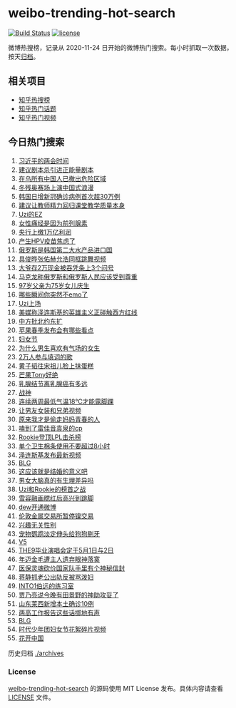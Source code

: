 # weibo-trending-hot-search

[![Build Status](https://github.com/justjavac/weibo-trending-hot-search/workflows/ci/badge.svg?branch=master)](https://github.com/justjavac/weibo-trending-hot-search/actions)
[![license](https://img.shields.io/github/license/justjavac/weibo-trending-hot-search)](https://github.com/justjavac/weibo-trending-hot-search/blob/master/LICENSE)

微博热搜榜，记录从 2020-11-24 日开始的微博热门搜索。每小时抓取一次数据，按天[归档](./archives)。

## 相关项目

- [知乎热搜榜](https://github.com/justjavac/zhihu-trending-top-search)
- [知乎热门话题](https://github.com/justjavac/zhihu-trending-hot-questions)
- [知乎热门视频](https://github.com/justjavac/zhihu-trending-hot-video)

## 今日热门搜索

<!-- BEGIN -->
<!-- 最后更新时间 Wed Mar 09 2022 01:17:20 GMT+0800 (China Standard Time) -->

1. [习近平的两会时间](https://s.weibo.com//weibo?q=%23%E4%B9%A0%E8%BF%91%E5%B9%B3%E7%9A%84%E4%B8%A4%E4%BC%9A%E6%97%B6%E9%97%B4%23&Refer=new_time)
1. [建议剧本杀引进正能量剧本](https://s.weibo.com//weibo?q=%23%E5%BB%BA%E8%AE%AE%E5%89%A7%E6%9C%AC%E6%9D%80%E5%BC%95%E8%BF%9B%E6%AD%A3%E8%83%BD%E9%87%8F%E5%89%A7%E6%9C%AC%23&Refer=top)
1. [在乌所有中国人已撤出危险区域](https://s.weibo.com//weibo?q=%23%E5%9C%A8%E4%B9%8C%E6%89%80%E6%9C%89%E4%B8%AD%E5%9B%BD%E4%BA%BA%E5%B7%B2%E6%92%A4%E5%87%BA%E5%8D%B1%E9%99%A9%E5%8C%BA%E5%9F%9F%23&Refer=top)
1. [冬残奥赛场上演中国式浪漫](https://s.weibo.com//weibo?q=%23%E5%86%AC%E6%AE%8B%E5%A5%A5%E8%B5%9B%E5%9C%BA%E4%B8%8A%E6%BC%94%E4%B8%AD%E5%9B%BD%E5%BC%8F%E6%B5%AA%E6%BC%AB%23&Refer=top)
1. [韩国日增新冠确诊病例首次超30万例](https://s.weibo.com//weibo?q=%23%E9%9F%A9%E5%9B%BD%E6%97%A5%E5%A2%9E%E6%96%B0%E5%86%A0%E7%A1%AE%E8%AF%8A%E7%97%85%E4%BE%8B%E9%A6%96%E6%AC%A1%E8%B6%8530%E4%B8%87%E4%BE%8B%23&Refer=top)
1. [建议让教师精力回归课堂教学质量本身](https://s.weibo.com//weibo?q=%23%E5%BB%BA%E8%AE%AE%E8%AE%A9%E6%95%99%E5%B8%88%E7%B2%BE%E5%8A%9B%E5%9B%9E%E5%BD%92%E8%AF%BE%E5%A0%82%E6%95%99%E5%AD%A6%E8%B4%A8%E9%87%8F%E6%9C%AC%E8%BA%AB%23&Refer=top)
1. [Uzi的EZ](https://s.weibo.com//weibo?q=%23Uzi%E7%9A%84EZ%23&Refer=top)
1. [女性痛经是因为前列腺素](https://s.weibo.com//weibo?q=%23%E5%A5%B3%E6%80%A7%E7%97%9B%E7%BB%8F%E6%98%AF%E5%9B%A0%E4%B8%BA%E5%89%8D%E5%88%97%E8%85%BA%E7%B4%A0%23&Refer=top)
1. [央行上缴1万亿利润](https://s.weibo.com//weibo?q=%23%E5%A4%AE%E8%A1%8C%E4%B8%8A%E7%BC%B41%E4%B8%87%E4%BA%BF%E5%88%A9%E6%B6%A6%23&Refer=top)
1. [产生HPV疫苗焦虑了](https://s.weibo.com//weibo?q=%23%E4%BA%A7%E7%94%9FHPV%E7%96%AB%E8%8B%97%E7%84%A6%E8%99%91%E4%BA%86%23&Refer=top)
1. [俄罗斯是韩国第二大水产品进口国](https://s.weibo.com//weibo?q=%23%E4%BF%84%E7%BD%97%E6%96%AF%E6%98%AF%E9%9F%A9%E5%9B%BD%E7%AC%AC%E4%BA%8C%E5%A4%A7%E6%B0%B4%E4%BA%A7%E5%93%81%E8%BF%9B%E5%8F%A3%E5%9B%BD%23&Refer=top)
1. [具俊晔张佑赫允浩同框跳舞视频](https://s.weibo.com//weibo?q=%23%E5%85%B7%E4%BF%8A%E6%99%94%E5%BC%A0%E4%BD%91%E8%B5%AB%E5%85%81%E6%B5%A9%E5%90%8C%E6%A1%86%E8%B7%B3%E8%88%9E%E8%A7%86%E9%A2%91%23&Refer=top)
1. [大爷存2万现金被吞凭条上3个问号](https://s.weibo.com//weibo?q=%23%E5%A4%A7%E7%88%B7%E5%AD%982%E4%B8%87%E7%8E%B0%E9%87%91%E8%A2%AB%E5%90%9E%E5%87%AD%E6%9D%A1%E4%B8%8A3%E4%B8%AA%E9%97%AE%E5%8F%B7%23&Refer=top)
1. [马克龙称俄罗斯和俄罗斯人民应该受到尊重](https://s.weibo.com//weibo?q=%23%E9%A9%AC%E5%85%8B%E9%BE%99%E7%A7%B0%E4%BF%84%E7%BD%97%E6%96%AF%E5%92%8C%E4%BF%84%E7%BD%97%E6%96%AF%E4%BA%BA%E6%B0%91%E5%BA%94%E8%AF%A5%E5%8F%97%E5%88%B0%E5%B0%8A%E9%87%8D%23&Refer=top)
1. [97岁父亲为75岁女儿庆生](https://s.weibo.com//weibo?q=%2397%E5%B2%81%E7%88%B6%E4%BA%B2%E4%B8%BA75%E5%B2%81%E5%A5%B3%E5%84%BF%E5%BA%86%E7%94%9F%23&Refer=top)
1. [哪些瞬间你突然不emo了](https://s.weibo.com//weibo?q=%23%E5%93%AA%E4%BA%9B%E7%9E%AC%E9%97%B4%E4%BD%A0%E7%AA%81%E7%84%B6%E4%B8%8Demo%E4%BA%86%23&Refer=top)
1. [Uzi上场](https://s.weibo.com//weibo?q=%23Uzi%E4%B8%8A%E5%9C%BA%23&Refer=top)
1. [美媒称泽连斯基的英雄主义正碰触西方红线](https://s.weibo.com//weibo?q=%23%E7%BE%8E%E5%AA%92%E7%A7%B0%E6%B3%BD%E8%BF%9E%E6%96%AF%E5%9F%BA%E7%9A%84%E8%8B%B1%E9%9B%84%E4%B8%BB%E4%B9%89%E6%AD%A3%E7%A2%B0%E8%A7%A6%E8%A5%BF%E6%96%B9%E7%BA%A2%E7%BA%BF%23&Refer=top)
1. [中方批北约东扩](https://s.weibo.com//weibo?q=%23%E4%B8%AD%E6%96%B9%E6%89%B9%E5%8C%97%E7%BA%A6%E4%B8%9C%E6%89%A9%23&Refer=top)
1. [苹果春季发布会有哪些看点](https://s.weibo.com//weibo?q=%23%E8%8B%B9%E6%9E%9C%E6%98%A5%E5%AD%A3%E5%8F%91%E5%B8%83%E4%BC%9A%E6%9C%89%E5%93%AA%E4%BA%9B%E7%9C%8B%E7%82%B9%23&Refer=top)
1. [妇女节](https://s.weibo.com//weibo?q=%23%E5%A6%87%E5%A5%B3%E8%8A%82%23&Refer=top)
1. [为什么男生喜欢有气场的女生](https://s.weibo.com//weibo?q=%23%E4%B8%BA%E4%BB%80%E4%B9%88%E7%94%B7%E7%94%9F%E5%96%9C%E6%AC%A2%E6%9C%89%E6%B0%94%E5%9C%BA%E7%9A%84%E5%A5%B3%E7%94%9F%23&Refer=top)
1. [2万人参与填词的歌](https://s.weibo.com//weibo?q=%232%E4%B8%87%E4%BA%BA%E5%8F%82%E4%B8%8E%E5%A1%AB%E8%AF%8D%E7%9A%84%E6%AD%8C%23&Refer=top)
1. [黄子韬往宋祖儿脸上抹蛋糕](https://s.weibo.com//weibo?q=%23%E9%BB%84%E5%AD%90%E9%9F%AC%E5%BE%80%E5%AE%8B%E7%A5%96%E5%84%BF%E8%84%B8%E4%B8%8A%E6%8A%B9%E8%9B%8B%E7%B3%95%23&Refer=top)
1. [芒果Tony好绝](https://s.weibo.com//weibo?q=%E8%8A%92%E6%9E%9CTony%E5%A5%BD%E7%BB%9D&Refer=top)
1. [乳腺结节离乳腺癌有多远](https://s.weibo.com//weibo?q=%23%E4%B9%B3%E8%85%BA%E7%BB%93%E8%8A%82%E7%A6%BB%E4%B9%B3%E8%85%BA%E7%99%8C%E6%9C%89%E5%A4%9A%E8%BF%9C%23&Refer=top)
1. [战神](https://s.weibo.com//weibo?q=%E6%88%98%E7%A5%9E&Refer=top)
1. [连续两周最低气温18℃才能露脚踝](https://s.weibo.com//weibo?q=%23%E8%BF%9E%E7%BB%AD%E4%B8%A4%E5%91%A8%E6%9C%80%E4%BD%8E%E6%B0%94%E6%B8%A918%E2%84%83%E6%89%8D%E8%83%BD%E9%9C%B2%E8%84%9A%E8%B8%9D%23&Refer=top)
1. [让男友女装和兄弟视频](https://s.weibo.com//weibo?q=%23%E8%AE%A9%E7%94%B7%E5%8F%8B%E5%A5%B3%E8%A3%85%E5%92%8C%E5%85%84%E5%BC%9F%E8%A7%86%E9%A2%91%23&Refer=top)
1. [原来我才是偷走妈妈青春的人](https://s.weibo.com//weibo?q=%23%E5%8E%9F%E6%9D%A5%E6%88%91%E6%89%8D%E6%98%AF%E5%81%B7%E8%B5%B0%E5%A6%88%E5%A6%88%E9%9D%92%E6%98%A5%E7%9A%84%E4%BA%BA%23&Refer=top)
1. [嗑到了雷佳音袁泉的cp](https://s.weibo.com//weibo?q=%23%E5%97%91%E5%88%B0%E4%BA%86%E9%9B%B7%E4%BD%B3%E9%9F%B3%E8%A2%81%E6%B3%89%E7%9A%84cp%23&Refer=top)
1. [Rookie登顶LPL击杀榜](https://s.weibo.com//weibo?q=%23Rookie%E7%99%BB%E9%A1%B6LPL%E5%87%BB%E6%9D%80%E6%A6%9C%23&Refer=top)
1. [单个卫生棉条使用不要超过8小时](https://s.weibo.com//weibo?q=%23%E5%8D%95%E4%B8%AA%E5%8D%AB%E7%94%9F%E6%A3%89%E6%9D%A1%E4%BD%BF%E7%94%A8%E4%B8%8D%E8%A6%81%E8%B6%85%E8%BF%878%E5%B0%8F%E6%97%B6%23&Refer=top)
1. [泽连斯基发布最新视频](https://s.weibo.com//weibo?q=%23%E6%B3%BD%E8%BF%9E%E6%96%AF%E5%9F%BA%E5%8F%91%E5%B8%83%E6%9C%80%E6%96%B0%E8%A7%86%E9%A2%91%23&Refer=top)
1. [BLG](https://s.weibo.com//weibo?q=BLG&Refer=top)
1. [这应该就是结婚的意义吧](https://s.weibo.com//weibo?q=%23%E8%BF%99%E5%BA%94%E8%AF%A5%E5%B0%B1%E6%98%AF%E7%BB%93%E5%A9%9A%E7%9A%84%E6%84%8F%E4%B9%89%E5%90%A7%23&Refer=top)
1. [男女大脑真的有生理差异吗](https://s.weibo.com//weibo?q=%23%E7%94%B7%E5%A5%B3%E5%A4%A7%E8%84%91%E7%9C%9F%E7%9A%84%E6%9C%89%E7%94%9F%E7%90%86%E5%B7%AE%E5%BC%82%E5%90%97%23&Refer=top)
1. [Uzi和Rookie的榜首之战](https://s.weibo.com//weibo?q=%23Uzi%E5%92%8CRookie%E7%9A%84%E6%A6%9C%E9%A6%96%E4%B9%8B%E6%88%98%23&Refer=top)
1. [雪容融画腮红后高兴到跳脚](https://s.weibo.com//weibo?q=%23%E9%9B%AA%E5%AE%B9%E8%9E%8D%E7%94%BB%E8%85%AE%E7%BA%A2%E5%90%8E%E9%AB%98%E5%85%B4%E5%88%B0%E8%B7%B3%E8%84%9A%23&Refer=top)
1. [dew开通微博](https://s.weibo.com//weibo?q=dew%E5%BC%80%E9%80%9A%E5%BE%AE%E5%8D%9A&Refer=top)
1. [伦敦金属交易所暂停镍交易](https://s.weibo.com//weibo?q=%23%E4%BC%A6%E6%95%A6%E9%87%91%E5%B1%9E%E4%BA%A4%E6%98%93%E6%89%80%E6%9A%82%E5%81%9C%E9%95%8D%E4%BA%A4%E6%98%93%23&Refer=top)
1. [兴趣无关性别](https://s.weibo.com//weibo?q=%23%E5%85%B4%E8%B6%A3%E6%97%A0%E5%85%B3%E6%80%A7%E5%88%AB%23&Refer=top)
1. [宠物鹦鹉淡定伸头给狗狗剔牙](https://s.weibo.com//weibo?q=%23%E5%AE%A0%E7%89%A9%E9%B9%A6%E9%B9%89%E6%B7%A1%E5%AE%9A%E4%BC%B8%E5%A4%B4%E7%BB%99%E7%8B%97%E7%8B%97%E5%89%94%E7%89%99%23&Refer=top)
1. [V5](https://s.weibo.com//weibo?q=%23V5%23&Refer=top)
1. [THE9毕业演唱会定于5月1日与2日](https://s.weibo.com//weibo?q=%23THE9%E6%AF%95%E4%B8%9A%E6%BC%94%E5%94%B1%E4%BC%9A%E5%AE%9A%E4%BA%8E5%E6%9C%881%E6%97%A5%E4%B8%8E2%E6%97%A5%23&Refer=top)
1. [年迈金毛遭主人遗弃眼神落寞](https://s.weibo.com//weibo?q=%23%E5%B9%B4%E8%BF%88%E9%87%91%E6%AF%9B%E9%81%AD%E4%B8%BB%E4%BA%BA%E9%81%97%E5%BC%83%E7%9C%BC%E7%A5%9E%E8%90%BD%E5%AF%9E%23&Refer=top)
1. [医保灵魂砍价国家队手里有个神秘信封](https://s.weibo.com//weibo?q=%23%E5%8C%BB%E4%BF%9D%E7%81%B5%E9%AD%82%E7%A0%8D%E4%BB%B7%E5%9B%BD%E5%AE%B6%E9%98%9F%E6%89%8B%E9%87%8C%E6%9C%89%E4%B8%AA%E7%A5%9E%E7%A7%98%E4%BF%A1%E5%B0%81%23&Refer=top)
1. [蒋静抓老公出轨反被骂泼妇](https://s.weibo.com//weibo?q=%23%E8%92%8B%E9%9D%99%E6%8A%93%E8%80%81%E5%85%AC%E5%87%BA%E8%BD%A8%E5%8F%8D%E8%A2%AB%E9%AA%82%E6%B3%BC%E5%A6%87%23&Refer=top)
1. [INTO1伯远的练习室](https://s.weibo.com//weibo?q=INTO1%E4%BC%AF%E8%BF%9C%E7%9A%84%E7%BB%83%E4%B9%A0%E5%AE%A4&Refer=top)
1. [贾乃亮说今晚有田景野的神助攻妥了](https://s.weibo.com//weibo?q=%23%E8%B4%BE%E4%B9%83%E4%BA%AE%E8%AF%B4%E4%BB%8A%E6%99%9A%E6%9C%89%E7%94%B0%E6%99%AF%E9%87%8E%E7%9A%84%E7%A5%9E%E5%8A%A9%E6%94%BB%E5%A6%A5%E4%BA%86%23&Refer=top)
1. [山东莱西新增本土确诊10例](https://s.weibo.com//weibo?q=%23%E5%B1%B1%E4%B8%9C%E8%8E%B1%E8%A5%BF%E6%96%B0%E5%A2%9E%E6%9C%AC%E5%9C%9F%E7%A1%AE%E8%AF%8A10%E4%BE%8B%23&Refer=top)
1. [两高工作报告这些话掷地有声](https://s.weibo.com//weibo?q=%23%E4%B8%A4%E9%AB%98%E5%B7%A5%E4%BD%9C%E6%8A%A5%E5%91%8A%E8%BF%99%E4%BA%9B%E8%AF%9D%E6%8E%B7%E5%9C%B0%E6%9C%89%E5%A3%B0%23&Refer=new_time)
1. [BLG](https://s.weibo.com//weibo?q=%23BLG%23&Refer=top)
1. [时代少年团妇女节花絮碎片视频](https://s.weibo.com//weibo?q=%23%E6%97%B6%E4%BB%A3%E5%B0%91%E5%B9%B4%E5%9B%A2%E5%A6%87%E5%A5%B3%E8%8A%82%E8%8A%B1%E7%B5%AE%E7%A2%8E%E7%89%87%E8%A7%86%E9%A2%91%23&Refer=top)
1. [花开中国](https://s.weibo.com//weibo?q=%23%E8%8A%B1%E5%BC%80%E4%B8%AD%E5%9B%BD%23&Refer=top)

<!-- END -->

历史归档 [./archives](./archives)

### License

[weibo-trending-hot-search](https://github.com/justjavac/weibo-trending-hot-search)
的源码使用 MIT License 发布。具体内容请查看 [LICENSE](./LICENSE) 文件。

